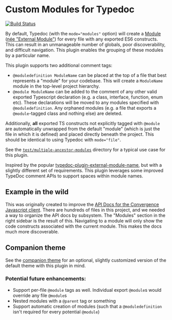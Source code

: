 # Custom Modules for Typedoc

[![Build Status](https://travis-ci.org/convergencelabs/typedoc-plugin-custom-modules.svg?branch=master)](https://travis-ci.org/convergencelabs/typedoc-plugin-custom-modules)

By default, Typedoc (with the `mode="modules"` option) will create a [Module](https://www.typescriptlang.org/docs/handbook/modules.html) ([née "External Module"](https://github.com/TypeStrong/typedoc/issues/109)) for every file with any exported ES6 constructs. This can result in an unmanageable number of globals, poor discoverability, and difficult navigation. This plugin enables the grouping of these modules by a particular name.

This plugin supports two additional comment tags:

- `@moduledefinition ModuleName` can be placed at the top of a file that best represents a "module" for your codebase. This will create a `ModuleName` module in the top-level project hierarchy.
- `@module ModuleName` can be added to the comment of any other valid exported Typescript declaration (e.g. a class, interface, function, enum etc). These declarations will be moved to any modules specified with `@moduledefinition`. Any orphaned modules (e.g. a file that exports a `@module`-tagged class and nothing else) are deleted.

Additionally, **all** exported TS constructs not explicitly tagged with `@module` are automatically unwrapped from the default "module" (which is just the file in which it is defined) and placed directly beneath the project. This should be identical to using Typedoc with `mode="file"`.

See the [`test/multiple-ancestor-modules`](/test/multiple-ancestor-modules) directory for a typical use case for this plugin.

Inspired by the popular [typedoc-plugin-external-module-name](https://github.com/christopherthielen/typedoc-plugin-external-module-name), but with a slightly different set of requirements. This plugin leverages some improved TypeDoc comment APIs to support spaces within module names.

## Example in the wild

This was originally created to improve the [API Docs for the Convergence Javascript client](https://docs.convergence.io/js-api/). There are hundreds of files in this project, and we needed a way to organize the API docs by subsystem. The "Modules" section in the right sidebar is the result of this. Navigating to a module will only show the code constructs associated with the current module. This makes the docs much more discoverable.

## Companion theme

See the [companion theme](https://github.com/convergencelabs/typedoc-theme) for an optional, slightly customized version of the default theme with this plugin in mind.

### Potential future enhancements:

- Support per-file `@module` tags as well. Individual export `@module`s would override any file `@module`s
- Nested modules with a `@parent` tag or something
- Support automatic creation of modules (such that a `@moduledefinition` isn't required for every potential `@module`)
